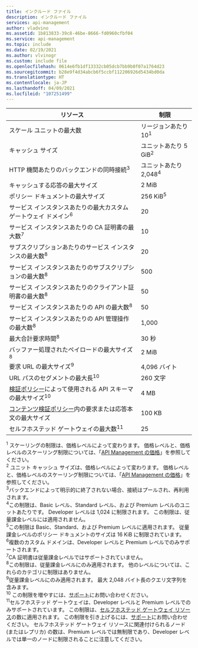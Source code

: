 ```yaml
---
title: インクルード ファイル
description: インクルード ファイル
services: api-management
author: vladvino
ms.assetid: 1b813833-39c8-46be-8666-fd0960cfbf04
ms.service: api-management
ms.topic: include
ms.date: 02/19/2021
ms.author: vlvinogr
ms.custom: include file
ms.openlocfilehash: 0614e6fb1df13332cb05dcb7bb9b0f07a1764d23
ms.sourcegitcommit: b28e9f4d34abcb6f5ccbf112206926d5434bd0da
ms.translationtype: HT
ms.contentlocale: ja-JP
ms.lasthandoff: 04/09/2021
ms.locfileid: "107251499"
---
```

| リソース | 制限 |
| ---------------------------------------------------------------------- | -------------------------- |
| スケール ユニットの最大数 | リージョンあたり 10<sup>1</sup> |
| キャッシュ サイズ | ユニットあたり 5 GiB<sup>2</sup> |
| HTTP 機関あたりのバックエンドの同時接続<sup>3</sup> | ユニットあたり 2,048<sup>4</sup> |
| キャッシュする応答の最大サイズ | 2 MiB |
| ポリシー ドキュメントの最大サイズ | 256 KiB<sup>5</sup> |
| サービス インスタンスあたりの最大カスタム ゲートウェイ ドメイン<sup>6</sup> | 20 |
| サービス インスタンスあたりの CA 証明書の最大数<sup>7</sup> | 10 |
| サブスクリプションあたりのサービス インスタンスの最大数<sup>8</sup> | 20 |
| サービス インスタンスあたりのサブスクリプションの最大数<sup>8</sup> | 500 |
| サービス インスタンスあたりのクライアント証明書の最大数<sup>8</sup> | 50 |
| サービス インスタンスあたりの API の最大数<sup>8</sup> | 50 |
| サービス インスタンスあたりの API 管理操作の最大数<sup>8</sup> | 1,000 |
| 最大合計要求時間<sup>8</sup> | 30 秒 |
| バッファー処理されたペイロードの最大サイズ<sup>8</sup> | 2 MiB |
| 要求 URL の最大サイズ<sup>9</sup> | 4,096 バイト |
| URL パスのセグメントの最大長<sup>10</sup> | 260 文字 |
| [検証ポリシー](../articles/api-management/validation-policies.md)によって使用される API スキーマの最大サイズ<sup>10</sup> | 4 MB |
| [コンテンツ検証ポリシー](../articles/api-management/validation-policies.md#validate-content)内の要求または応答本文の最大サイズ | 100 KB |
| セルフホステッド ゲートウェイの最大数<sup>11</sup> | 25 |

<sup>1</sup> スケーリングの制限は、価格レベルによって変わります。 価格レベルと、価格レベルのスケーリング制限については、「[API Management の価格](https://azure.microsoft.com/pricing/details/api-management/)」を参照してください。<br/>
<sup>2</sup> ユニット キャッシュ サイズは、価格レベルによって変わります。 価格レベルと、価格レベルのスケーリング制限については、「[API Management の価格](https://azure.microsoft.com/pricing/details/api-management/)」を参照してください。<br/>
<sup>3</sup>バックエンドによって明示的に終了されない場合、接続はプールされ、再利用されます。<br/>
<sup>4</sup>この制限は、Basic レベル、Standard レベル、および Premium レベルのユニットあたりです。 Developer レベルは 1,024 に制限されます。 この制限は、従量課金レベルには適用されません。<br/>
<sup>5</sup>この制限は Basic、Standard、および Premium レベルに適用されます。 従量課金レベルのポリシー ドキュメントのサイズは 16 KiB に制限されています。<br/>
<sup>6</sup>複数のカスタム ドメインは、Developer レベルと Premium レベルでのみサポートされます。<br/>
<sup>7</sup>CA 証明書は従量課金レベルではサポートされていません。<br/>
<sup>8</sup>この制限は、従量課金レベルにのみ適用されます。 他のレベルについては、これらのカテゴリに制限はありません。<br/>
<sup>9</sup>従量課金レベルにのみ適用されます。 最大 2,048 バイト長のクエリ文字列を含みます。<br/>
<sup>10</sup> この制限を増やすには、[サポート](https://azure.microsoft.com/support/options/)にお問い合わせください。<br/>
<sup>11</sup>セルフホステッド ゲートウェイは、Developer レベルと Premium レベルでのみサポートされています。 この制限は、[セルフホステッド ゲートウェイ リソース](/rest/api/apimanagement/2019-12-01/gateway)の数に適用されます。 この制限を引き上げるには、[サポート](https://azure.microsoft.com/support/options/)にお問い合わせください。 セルフホステッド ゲートウェイ リソースに関連付けられるノード (またはレプリカ) の数は、Premium レベルでは無制限であり、Developer レベルでは単一のノードに制限されることに注意してください。
